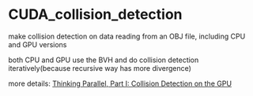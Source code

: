 # CUDA_collision_detection
make collision detection on data reading from an OBJ file, including CPU and GPU versions

both CPU and GPU use the BVH and do collision detection iteratively(because recursive way has more divergence)

more details: [Thinking Parallel, Part I: Collision Detection on the GPU](https://developer.nvidia.com/blog/thinking-parallel-part-i-collision-detection-gpu/)
